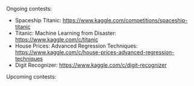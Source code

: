 Ongoing contests:
 - Spaceship Titanic: https://www.kaggle.com/competitions/spaceship-titanic
 - Titanic: Machine Learning from Disaster: https://www.kaggle.com/c/titanic
 - House Prices: Advanced Regression Techniques: https://www.kaggle.com/c/house-prices-advanced-regression-techniques
 - Digit Recognizer: https://www.kaggle.com/c/digit-recognizer

Upcoming contests:

 

